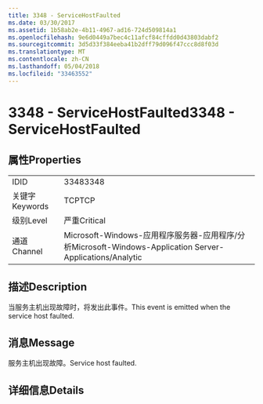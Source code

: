 ```yaml
---
title: 3348 - ServiceHostFaulted
ms.date: 03/30/2017
ms.assetid: 1b58ab2e-4b11-4967-ad16-724d509814a1
ms.openlocfilehash: 9e6d0449a7bec4c11afcf84cffdd0d43803dabf2
ms.sourcegitcommit: 3d5d33f384eeba41b2dff79d096f47ccc8d8f03d
ms.translationtype: MT
ms.contentlocale: zh-CN
ms.lasthandoff: 05/04/2018
ms.locfileid: "33463552"
---
```

# <a name="3348---servicehostfaulted"></a><span data-ttu-id="d7024-102">3348 - ServiceHostFaulted</span><span class="sxs-lookup"><span data-stu-id="d7024-102">3348 - ServiceHostFaulted</span></span>
## <a name="properties"></a><span data-ttu-id="d7024-103">属性</span><span class="sxs-lookup"><span data-stu-id="d7024-103">Properties</span></span>  
  
|||  
|-|-|  
|<span data-ttu-id="d7024-104">ID</span><span class="sxs-lookup"><span data-stu-id="d7024-104">ID</span></span>|<span data-ttu-id="d7024-105">3348</span><span class="sxs-lookup"><span data-stu-id="d7024-105">3348</span></span>|  
|<span data-ttu-id="d7024-106">关键字</span><span class="sxs-lookup"><span data-stu-id="d7024-106">Keywords</span></span>|<span data-ttu-id="d7024-107">TCP</span><span class="sxs-lookup"><span data-stu-id="d7024-107">TCP</span></span>|  
|<span data-ttu-id="d7024-108">级别</span><span class="sxs-lookup"><span data-stu-id="d7024-108">Level</span></span>|<span data-ttu-id="d7024-109">严重</span><span class="sxs-lookup"><span data-stu-id="d7024-109">Critical</span></span>|  
|<span data-ttu-id="d7024-110">通道</span><span class="sxs-lookup"><span data-stu-id="d7024-110">Channel</span></span>|<span data-ttu-id="d7024-111">Microsoft-Windows-应用程序服务器-应用程序/分析</span><span class="sxs-lookup"><span data-stu-id="d7024-111">Microsoft-Windows-Application Server-Applications/Analytic</span></span>|  
  
## <a name="description"></a><span data-ttu-id="d7024-112">描述</span><span class="sxs-lookup"><span data-stu-id="d7024-112">Description</span></span>  
 <span data-ttu-id="d7024-113">当服务主机出现故障时，将发出此事件。</span><span class="sxs-lookup"><span data-stu-id="d7024-113">This event is emitted when the service host faulted.</span></span>  
  
## <a name="message"></a><span data-ttu-id="d7024-114">消息</span><span class="sxs-lookup"><span data-stu-id="d7024-114">Message</span></span>  
 <span data-ttu-id="d7024-115">服务主机出现故障。</span><span class="sxs-lookup"><span data-stu-id="d7024-115">Service host faulted.</span></span>  
  
## <a name="details"></a><span data-ttu-id="d7024-116">详细信息</span><span class="sxs-lookup"><span data-stu-id="d7024-116">Details</span></span>
